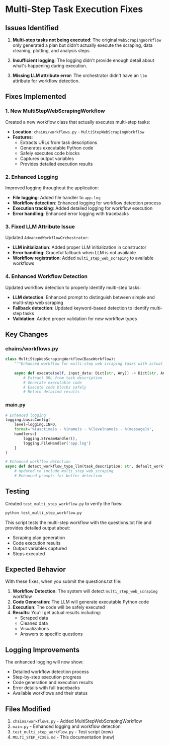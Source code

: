 # Multi-Step Task Execution Fixes

## Issues Identified

1. **Multi-step tasks not being executed**: The original `WebScrapingWorkflow` only generated a plan but didn't actually execute the scraping, data cleaning, plotting, and analysis steps.

2. **Insufficient logging**: The logging didn't provide enough detail about what's happening during execution.

3. **Missing LLM attribute error**: The orchestrator didn't have an `llm` attribute for workflow detection.

## Fixes Implemented

### 1. New MultiStepWebScrapingWorkflow

Created a new workflow class that actually executes multi-step tasks:

- **Location**: `chains/workflows.py` - `MultiStepWebScrapingWorkflow`
- **Features**:
  - Extracts URLs from task descriptions
  - Generates executable Python code
  - Safely executes code blocks
  - Captures output variables
  - Provides detailed execution results

### 2. Enhanced Logging

Improved logging throughout the application:

- **File logging**: Added file handler to `app.log`
- **Workflow detection**: Enhanced logging for workflow detection process
- **Execution tracking**: Added detailed logging for workflow execution
- **Error handling**: Enhanced error logging with tracebacks

### 3. Fixed LLM Attribute Issue

Updated `AdvancedWorkflowOrchestrator`:

- **LLM initialization**: Added proper LLM initialization in constructor
- **Error handling**: Graceful fallback when LLM is not available
- **Workflow registration**: Added `multi_step_web_scraping` to available workflows

### 4. Enhanced Workflow Detection

Updated workflow detection to properly identify multi-step tasks:

- **LLM detection**: Enhanced prompt to distinguish between simple and multi-step web scraping
- **Fallback detection**: Updated keyword-based detection to identify multi-step tasks
- **Validation**: Added proper validation for new workflow types

## Key Changes

### chains/workflows.py
```python
class MultiStepWebScrapingWorkflow(BaseWorkflow):
    """Enhanced workflow for multi-step web scraping tasks with actual execution"""
    
    async def execute(self, input_data: Dict[str, Any]) -> Dict[str, Any]:
        # Extract URL from task description
        # Generate executable code
        # Execute code blocks safely
        # Return detailed results
```

### main.py
```python
# Enhanced logging
logging.basicConfig(
    level=logging.INFO,
    format='%(asctime)s - %(name)s - %(levelname)s - %(message)s',
    handlers=[
        logging.StreamHandler(),
        logging.FileHandler('app.log')
    ]
)

# Enhanced workflow detection
async def detect_workflow_type_llm(task_description: str, default_workflow: str = "data_analysis") -> str:
    # Updated to include multi_step_web_scraping
    # Enhanced prompts for better detection
```

## Testing

Created `test_multi_step_workflow.py` to verify the fixes:

```bash
python test_multi_step_workflow.py
```

This script tests the multi-step workflow with the questions.txt file and provides detailed output about:
- Scraping plan generation
- Code execution results
- Output variables captured
- Steps executed

## Expected Behavior

With these fixes, when you submit the questions.txt file:

1. **Workflow Detection**: The system will detect `multi_step_web_scraping` workflow
2. **Code Generation**: The LLM will generate executable Python code
3. **Execution**: The code will be safely executed
4. **Results**: You'll get actual results including:
   - Scraped data
   - Cleaned data
   - Visualizations
   - Answers to specific questions

## Logging Improvements

The enhanced logging will now show:
- Detailed workflow detection process
- Step-by-step execution progress
- Code generation and execution results
- Error details with full tracebacks
- Available workflows and their status

## Files Modified

1. `chains/workflows.py` - Added MultiStepWebScrapingWorkflow
2. `main.py` - Enhanced logging and workflow detection
3. `test_multi_step_workflow.py` - Test script (new)
4. `MULTI_STEP_FIXES.md` - This documentation (new) 
